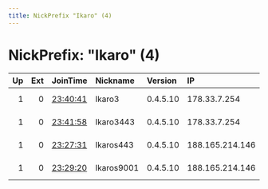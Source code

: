 ```yaml
---
title: NickPrefix "Ikaro" (4)
---
```


# NickPrefix: "Ikaro" (4)

|   Up |   Ext | JoinTime                                                                                              | Nickname   | Version   | IP              | AS      | CC   |   ORp |   Dirp | OS    | Contact   |   eFamMembers |
|-----:|------:|:------------------------------------------------------------------------------------------------------|:-----------|:----------|:----------------|:--------|:-----|------:|-------:|:------|:----------|--------------:|
|    1 |     0 | [23:40:41](https://nusenu.github.io/OrNetStats/w/relay/74EA25D9E488C9BEF8FE86A58733BCE314D76C64.html) | Ikaro3     | 0.4.5.10  | 178.33.7.254    | OVH SAS | fr   |  9001 |      0 | Linux | None      |             1 |
|    1 |     0 | [23:41:58](https://nusenu.github.io/OrNetStats/w/relay/C712BCC3002C81CA17E33677A167BE472033DFDF.html) | Ikaro3443  | 0.4.5.10  | 178.33.7.254    | OVH SAS | fr   |   443 |      0 | Linux | None      |             1 |
|    1 |     0 | [23:27:31](https://nusenu.github.io/OrNetStats/w/relay/B657C97C8A190CE060D43A3F61E00EF2686864AD.html) | Ikaros443  | 0.4.5.10  | 188.165.214.146 | OVH SAS | fr   |   443 |      0 | Linux | None      |             1 |
|    1 |     0 | [23:29:20](https://nusenu.github.io/OrNetStats/w/relay/FDDB97A67FEFAA6FCC203C8BC6D9EA8CEA746EC8.html) | Ikaros9001 | 0.4.5.10  | 188.165.214.146 | OVH SAS | fr   |  9001 |      0 | Linux | None      |             1 |
